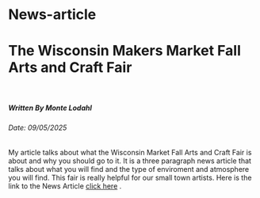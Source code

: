 # News-article
<!DOCTYPE html>
<html lang="en-US">
    <head>
       <h1> The Wisconsin Makers Market Fall Arts and Craft Fair</h1>
        <meta charset="UTF-8">
        <meta name="viewport" content="width=device-width, initial-scale=1.0">
        <meta name="keywords" content="Arts, Craft, Wisconsin">
    </head>
<body>
    <br/>
    <h5>Written By Monte Lodahl</h5>
    <h6>Date: 09/05/2025</h6>
</body>
<body>
    <p>My article talks about what the Wisconsin Market Fall Arts and Craft Fair is about and why you should go to it. It is a three paragraph news article that talks about what you will find and the type of enviroment and atmosphere you will find. This fair is really helpful for our small town artists. Here is the link to the News Article <a href="">click here</a> .</p>
</body>
</html>
